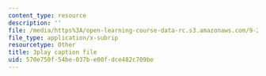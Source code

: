 ```yaml
---
content_type: resource
description: ''
file: /media/https%3A/open-learning-course-data-rc.s3.amazonaws.com/9-20-animal-behavior-fall-2013/570e750f54be037be00fdce482c709be_472234.srt
file_type: application/x-subrip
resourcetype: Other
title: 3play caption file
uid: 570e750f-54be-037b-e00f-dce482c709be
---
```

